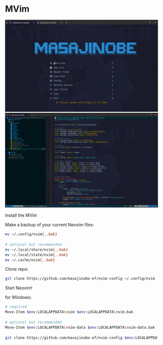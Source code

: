 # MVim

<p align="center">
    <img src="pics/01.png" alt="01"/>
    <img src="pics/02.png" alt="02"/>
</p>

Install the MVim

Make a backup of your current Neovim files:

```sh
mv ~/.config/nvim{,.bak}

# optional but recommended
mv ~/.local/share/nvim{,.bak}
mv ~/.local/state/nvim{,.bak}
mv ~/.cache/nvim{,.bak}
```

Clone repo:

```sh
git clone https://github.com/masajinobe-ef/nvim-config ~/.config/nvim
```

Start Neovim!

for Windows:

```sh
# required
Move-Item $env:LOCALAPPDATA\nvim $env:LOCALAPPDATA\nvim.bak

# optional but recommended
Move-Item $env:LOCALAPPDATA\nvim-data $env:LOCALAPPDATA\nvim-data.bak

git clone https://github.com/masajinobe-ef/nvim-config $env:LOCALAPPDATA\nvim
```
